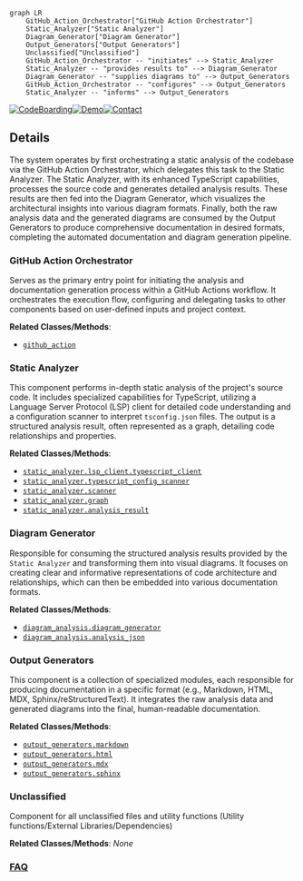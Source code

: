 ```mermaid
graph LR
    GitHub_Action_Orchestrator["GitHub Action Orchestrator"]
    Static_Analyzer["Static Analyzer"]
    Diagram_Generator["Diagram Generator"]
    Output_Generators["Output Generators"]
    Unclassified["Unclassified"]
    GitHub_Action_Orchestrator -- "initiates" --> Static_Analyzer
    Static_Analyzer -- "provides results to" --> Diagram_Generator
    Diagram_Generator -- "supplies diagrams to" --> Output_Generators
    GitHub_Action_Orchestrator -- "configures" --> Output_Generators
    Static_Analyzer -- "informs" --> Output_Generators
```

[![CodeBoarding](https://img.shields.io/badge/Generated%20by-CodeBoarding-9cf?style=flat-square)](https://github.com/CodeBoarding/CodeBoarding)[![Demo](https://img.shields.io/badge/Try%20our-Demo-blue?style=flat-square)](https://www.codeboarding.org/diagrams)[![Contact](https://img.shields.io/badge/Contact%20us%20-%20contact@codeboarding.org-lightgrey?style=flat-square)](mailto:contact@codeboarding.org)

## Details

The system operates by first orchestrating a static analysis of the codebase via the GitHub Action Orchestrator, which delegates this task to the Static Analyzer. The Static Analyzer, with its enhanced TypeScript capabilities, processes the source code and generates detailed analysis results. These results are then fed into the Diagram Generator, which visualizes the architectural insights into various diagram formats. Finally, both the raw analysis data and the generated diagrams are consumed by the Output Generators to produce comprehensive documentation in desired formats, completing the automated documentation and diagram generation pipeline.

### GitHub Action Orchestrator
Serves as the primary entry point for initiating the analysis and documentation generation process within a GitHub Actions workflow. It orchestrates the execution flow, configuring and delegating tasks to other components based on user-defined inputs and project context.


**Related Classes/Methods**:

- <a href="https://github.com/CodeBoarding/CodeBoarding/blob/maingithub_action.py" target="_blank" rel="noopener noreferrer">`github_action`</a>


### Static Analyzer
This component performs in-depth static analysis of the project's source code. It includes specialized capabilities for TypeScript, utilizing a Language Server Protocol (LSP) client for detailed code understanding and a configuration scanner to interpret `tsconfig.json` files. The output is a structured analysis result, often represented as a graph, detailing code relationships and properties.


**Related Classes/Methods**:

- <a href="https://github.com/CodeBoarding/CodeBoarding/blob/mainstatic_analyzer/lsp_client/typescript_client.py" target="_blank" rel="noopener noreferrer">`static_analyzer.lsp_client.typescript_client`</a>
- <a href="https://github.com/CodeBoarding/CodeBoarding/blob/mainstatic_analyzer/typescript_config_scanner.py" target="_blank" rel="noopener noreferrer">`static_analyzer.typescript_config_scanner`</a>
- <a href="https://github.com/CodeBoarding/CodeBoarding/blob/mainstatic_analyzer/scanner.py" target="_blank" rel="noopener noreferrer">`static_analyzer.scanner`</a>
- <a href="https://github.com/CodeBoarding/CodeBoarding/blob/mainstatic_analyzer/graph.py" target="_blank" rel="noopener noreferrer">`static_analyzer.graph`</a>
- <a href="https://github.com/CodeBoarding/CodeBoarding/blob/mainstatic_analyzer/analysis_result.py" target="_blank" rel="noopener noreferrer">`static_analyzer.analysis_result`</a>


### Diagram Generator
Responsible for consuming the structured analysis results provided by the `Static Analyzer` and transforming them into visual diagrams. It focuses on creating clear and informative representations of code architecture and relationships, which can then be embedded into various documentation formats.


**Related Classes/Methods**:

- <a href="https://github.com/CodeBoarding/CodeBoarding/blob/maindiagram_analysis/diagram_generator.py" target="_blank" rel="noopener noreferrer">`diagram_analysis.diagram_generator`</a>
- <a href="https://github.com/CodeBoarding/CodeBoarding/blob/maindiagram_analysis/analysis_json.py" target="_blank" rel="noopener noreferrer">`diagram_analysis.analysis_json`</a>


### Output Generators
This component is a collection of specialized modules, each responsible for producing documentation in a specific format (e.g., Markdown, HTML, MDX, Sphinx/reStructuredText). It integrates the raw analysis data and generated diagrams into the final, human-readable documentation.


**Related Classes/Methods**:

- <a href="https://github.com/CodeBoarding/CodeBoarding/blob/mainoutput_generators/markdown.py" target="_blank" rel="noopener noreferrer">`output_generators.markdown`</a>
- <a href="https://github.com/CodeBoarding/CodeBoarding/blob/mainoutput_generators/html.py" target="_blank" rel="noopener noreferrer">`output_generators.html`</a>
- <a href="https://github.com/CodeBoarding/CodeBoarding/blob/mainoutput_generators/mdx.py" target="_blank" rel="noopener noreferrer">`output_generators.mdx`</a>
- <a href="https://github.com/CodeBoarding/CodeBoarding/blob/mainoutput_generators/sphinx.py" target="_blank" rel="noopener noreferrer">`output_generators.sphinx`</a>


### Unclassified
Component for all unclassified files and utility functions (Utility functions/External Libraries/Dependencies)


**Related Classes/Methods**: _None_



### [FAQ](https://github.com/CodeBoarding/GeneratedOnBoardings/tree/main?tab=readme-ov-file#faq)
